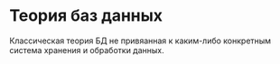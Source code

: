 # Теория баз данных

Классическая теория БД не привяанная к каким-либо конкретным система хранения и обработки данных.